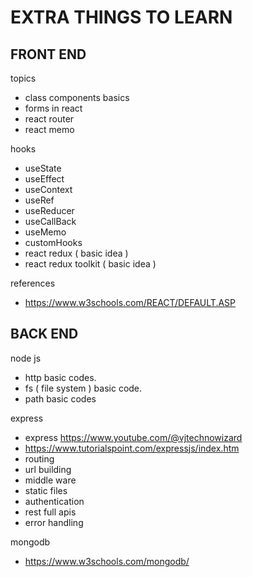 # EXTRA THINGS TO LEARN

## FRONT END

topics

- class components basics
- forms in react
- react router
- react memo

hooks

- useState
- useEffect
- useContext
- useRef
- useReducer
- useCallBack
- useMemo
- customHooks
- react redux          ( basic idea )
- react redux toolkit  ( basic idea )

references

- <https://www.w3schools.com/REACT/DEFAULT.ASP>

## BACK END

node js

- http basic codes.
- fs ( file system ) basic code.
- path basic codes

express

- express <https://www.youtube.com/@vjtechnowizard>
- <https://www.tutorialspoint.com/expressjs/index.htm>
- routing
- url building
- middle ware
- static files
- authentication
- rest full apis
- error handling

mongodb

- <https://www.w3schools.com/mongodb/>
